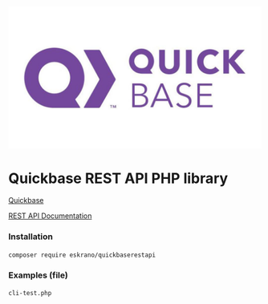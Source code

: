 ![Logo](https://raw.githubusercontent.com/eskrano/PHP-Quickbase-REST-API/master/logo.png "QB Logo")

# Quickbase REST API PHP library

[Quickbase](https://quickbase.com)

[REST API Documentation](https://developer.quickbase.com/)

### Installation

``
composer require eskrano/quickbaserestapi
``

### Examples (file)
``
cli-test.php
``